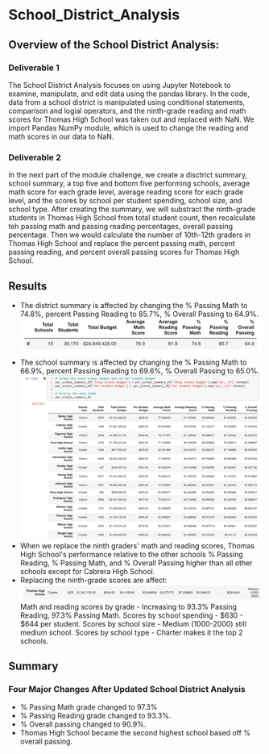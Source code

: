 # School_District_Analysis
## Overview of the School District Analysis:
### Deliverable 1
The School District Analysis focuses on using Jupyter Notebook to examine, manipulate, and edit data using the pandas library. In the code, data from a school district is manipulated using conditional statements, comparison and logial operators, and the ninth-grade reading and math scores for Thomas High School was taken out and replaced with NaN. We import Pandas NumPy module, which is used to change the reading and math scores in our data to NaN.
### Deliverable 2
In the next part of the module challenge, we create a disctrict summary, school summary, a top five and bottom five performing schools, average math score for each grade level, average reading score for each grade level, and the scores by school per student spending, school size, and school type. After creating the summary, we will substract the ninth-grade students in Thomas High School from total student count, then recalculate teh passing math and passing reading percentages, overall passing percentage. Then we would calculate the number of 10th-12th graders in Thomas High School and replace the percent passing math, percent passing reading, and percent overall passing scores for Thomas High School.
## Results
* The district summary is affected by changing the % Passing Math to 74.8%, percent Passing Reading to 85.7%, % Overall Passing to 64.9%.
![GitHub](https://github.com/damansandhu/School_District_Analysis/blob/main/Resources/ScreenShot_1.png)
* The school summary is affected by changing the % Passing Math to 66.9%, percent Passing Reading to 69.6%, % Overall Passing to 65.0%.
![GitHub](https://raw.githubusercontent.com/damansandhu/School_District_Analysis/main/Resources/ScreenShot_2.png)
* When we replace the ninth graders' math and reading scores, Thomas High School's performance relative to the other schools % Passing Reading, % Passing Math, and % Overall Passing higher than all other schools except for Cabrera High School.
* Replacing the ninth-grade scores are affect:
![GitHub](https://raw.githubusercontent.com/damansandhu/School_District_Analysis/main/Resources/ScreenShot_3.png)
Math and reading scores by grade - Increasing to 93.3% Passing Reading, 97.3% Passing Math.
Scores by school spending - $630 - $644 per student.
Scores by school size - Medium (1000-2000) still medium school.
Scores by school type - Charter makes it the top 2 schools.
## Summary
### Four Major Changes After Updated School District Analysis
* % Passing Math grade changed to 97.3%
* % Passing Reading grade changed to 93.3%.
* % Overall passing changed to 90.9%.
* Thomas High School became the second highest school based off % overall passing.
